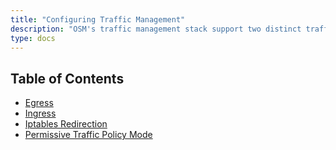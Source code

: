 ```yaml
---
title: "Configuring Traffic Management"
description: "OSM's traffic management stack support two distinct traffic policy modes, namely SMI traffic policy mode and permissive traffic policy mode. The traffic policy mode determines how OSM routes application traffic between pods within the service mesh. Additionally, ingress and egress functionality allows external access to and from the cluster respectively."
type: docs
---
```


## Table of Contents
- [Egress](./egress.md)
- [Ingress](./ingress.md)
- [Iptables Redirection](./iptables_redirection.md)
- [Permissive Traffic Policy Mode](./permissive_traffic_policy_mode.md)
